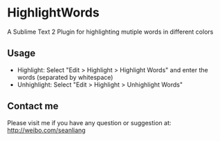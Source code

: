 HighlightWords
==============

A Sublime Text 2 Plugin for highlighting mutiple words in different colors

Usage
------------------
* Highlight: Select "Edit > Highlight > Highlight Words" and enter the words (separated by whitespace)
* Unhighlight: Select "Edit > Highlight > Unhighlight Words"

Contact me
------------------
Please visit me if you have any question or suggestion at: http://weibo.com/seanliang
